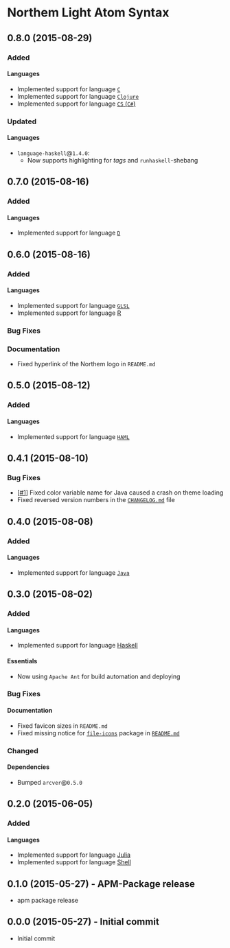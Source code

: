 Northem Light Atom Syntax
=========================

## 0.8.0 (2015-08-29)
### Added
#### Languages
  * Implemented support for language [`C`](https://atom.io/packages/language-c)
  * Implemented support for language [`Clojure`](https://atom.io/packages/language-clojure)
  * Implemented support for language [`CS` (`C#`)](https://atom.io/packages/language-csharp)

### Updated
#### Languages
  * `language-haskell`@`1.4.0`:
    * Now supports highlighting for _tags_ and `runhaskell`-shebang

## 0.7.0 (2015-08-16)
### Added
#### Languages
  * Implemented support for language [`D`](https://atom.io/packages/language-d)

## 0.6.0 (2015-08-16)
### Added
#### Languages
  * Implemented support for language [`GLSL`](https://atom.io/packages/language-glsl)
  * Implemented support for language [R](https://atom.io/packages/language-r)

### Bug Fixes
### Documentation
  * Fixed hyperlink of the Northem logo in `README.md`

## 0.5.0 (2015-08-12)
### Added
#### Languages
  * Implemented support for language [`HAML`](https://atom.io/packages/language-haml)

## 0.4.1 (2015-08-10)
### Bug Fixes
  * [[#1](https://github.com/arcticicestudio/northem-light-atom-syntax/issues/1)] Fixed color variable name for Java caused a crash on theme loading
  * Fixed reversed version numbers in the [`CHANGELOG.md`](CHANGELOG.md) file

## 0.4.0 (2015-08-08)
### Added
#### Languages
  * Implemented support for language [`Java`](https://atom.io/packages/language-java)

## 0.3.0 (2015-08-02)
### Added
#### Languages
  * Implemented support for language [Haskell](https://atom.io/packages/language-haskell)
#### Essentials
  * Now using `Apache Ant` for build automation and deploying
### Bug Fixes
#### Documentation
  * Fixed favicon sizes in `README.md`
  * Fixed missing notice for [`file-icons`](https://atom.io/packages/file-icons) package in [`README.md`](README.md)
### Changed
#### Dependencies
  * Bumped `arcver`@`0.5.0`

## 0.2.0 (2015-06-05)
### Added
#### Languages
  * Implemented support for language [Julia](https://atom.io/packages/language-julia)
  * Implemented support for language [Shell](https://atom.io/packages/language-shellscript)

## 0.1.0 (2015-05-27) - APM-Package release
* apm package release

## 0.0.0 (2015-05-27) - Initial commit
* Initial commit
